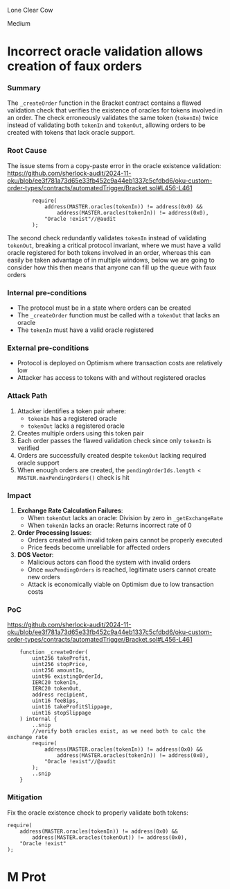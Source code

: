 Lone Clear Cow

Medium

# Incorrect oracle validation allows creation of faux orders

### Summary

The `_createOrder` function in the Bracket contract contains a flawed validation check that verifies the existence of oracles for tokens involved in an order. The check erroneously validates the same token (`tokenIn`) twice instead of validating both `tokenIn` and `tokenOut`, allowing orders to be created with tokens that lack oracle support.


### Root Cause



The issue stems from a copy-paste error in the oracle existence validation:
https://github.com/sherlock-audit/2024-11-oku/blob/ee3f781a73d65e33fb452c9a44eb1337c5cfdbd6/oku-custom-order-types/contracts/automatedTrigger/Bracket.sol#L456-L461

```solidity
        require(
            address(MASTER.oracles(tokenIn)) != address(0x0) &&
                address(MASTER.oracles(tokenIn)) != address(0x0),
            "Oracle !exist"//@audit
        );

```

The second check redundantly validates `tokenIn` instead of validating `tokenOut`, breaking a critical protocol invariant, where we must have a valid oracle registered for both tokens involved in an order, whereas this can easily be taken advantage of in multiple windows, below we are going to consider how this then means that anyone can fill up the queue with faux orders



### Internal pre-conditions

- The protocol must be in a state where orders can be created
- The `_createOrder` function must be called with a `tokenOut` that lacks an oracle
- The `tokenIn` must have a valid oracle registered


### External pre-conditions

- Protocol is deployed on Optimism where transaction costs are relatively low
- Attacker has access to tokens with and without registered oracles


### Attack Path

1. Attacker identifies a token pair where:
   - `tokenIn` has a registered oracle
   - `tokenOut` lacks a registered oracle
2. Creates multiple orders using this token pair
3. Each order passes the flawed validation check since only `tokenIn` is verified
4. Orders are successfully created despite `tokenOut` lacking required oracle support
5. When enough orders are created, the `pendingOrderIds.length < MASTER.maxPendingOrders()` check is hit


### Impact

1. **Exchange Rate Calculation Failures**:
   - When `tokenOut` lacks an oracle: Division by zero in `_getExchangeRate`
   - When `tokenIn` lacks an oracle: Returns incorrect rate of 0
2. **Order Processing Issues**:
   - Orders created with invalid token pairs cannot be properly executed
   - Price feeds become unreliable for affected orders
3. **DOS Vector**:
   - Malicious actors can flood the system with invalid orders
   - Once `maxPendingOrders` is reached, legitimate users cannot create new orders
   - Attack is economically viable on Optimism due to low transaction costs


### PoC

https://github.com/sherlock-audit/2024-11-oku/blob/ee3f781a73d65e33fb452c9a44eb1337c5cfdbd6/oku-custom-order-types/contracts/automatedTrigger/Bracket.sol#L456-L461

```solidity
    function _createOrder(
        uint256 takeProfit,
        uint256 stopPrice,
        uint256 amountIn,
        uint96 existingOrderId,
        IERC20 tokenIn,
        IERC20 tokenOut,
        address recipient,
        uint16 feeBips,
        uint16 takeProfitSlippage,
        uint16 stopSlippage
    ) internal {
        ..snip
        //verify both oracles exist, as we need both to calc the exchange rate
        require(
            address(MASTER.oracles(tokenIn)) != address(0x0) &&
                address(MASTER.oracles(tokenIn)) != address(0x0),
            "Oracle !exist"//@audit
        );
        ..snip
    }
```


### Mitigation

Fix the oracle existence check to properly validate both tokens:

```solidity
require(
    address(MASTER.oracles(tokenIn)) != address(0x0) &&
        address(MASTER.oracles(tokenOut)) != address(0x0),
    "Oracle !exist"
);
```

# M Prot